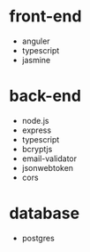# front-end

- anguler
- typescript
- jasmine

# back-end

- node.js
- express
- typescript
- bcryptjs
- email-validator
- jsonwebtoken
- cors

# database

- postgres